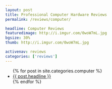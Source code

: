 ```yaml
---
layout: post
title: Professional Computer Hardware Reviews
permalink: /reviews/computer/

headline: Computer Reviews
featuredimage: http://i.imgur.com/0woW7mL.jpg
bgsize: 30%
thumb: http://i.imgur.com/0woW7mL.jpg

activenav: reviews
categories: ['reviews']
---
```


<ul class="postlist">
	{% for post in site.categories.computer %}
		<li class="col-sm-4">
			<div class="pull-left overlayimg" style="background: url({{ post.thumb }}) center center; background-size: cover;">
				<div class="overlaycontainer"><span class="overlaytxt"><a href="{{ site.baseurl }}{{ post.url }}">{{ post.headline }}</a></span></div>
			</div>
		</li>
	{% endfor %}
</ul>
<div class="clearfix"></div>